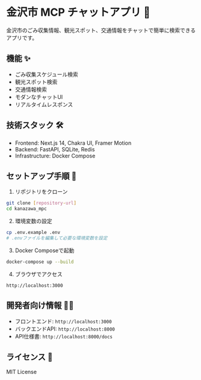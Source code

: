 # 金沢市 MCP チャットアプリ 🚀

金沢市のごみ収集情報、観光スポット、交通情報をチャットで簡単に検索できるアプリです。

## 機能 ✨

- ごみ収集スケジュール検索
- 観光スポット検索
- 交通情報検索
- モダンなチャットUI
- リアルタイムレスポンス

## 技術スタック 🛠

- Frontend: Next.js 14, Chakra UI, Framer Motion
- Backend: FastAPI, SQLite, Redis
- Infrastructure: Docker Compose

## セットアップ手順 📝

1. リポジトリをクローン
```bash
git clone [repository-url]
cd kanazawa_mpc
```

2. 環境変数の設定
```bash
cp .env.example .env
# .envファイルを編集して必要な環境変数を設定
```

3. Docker Composeで起動
```bash
docker-compose up --build
```

4. ブラウザでアクセス
```
http://localhost:3000
```

## 開発者向け情報 👩‍💻

- フロントエンド: `http://localhost:3000`
- バックエンドAPI: `http://localhost:8000`
- API仕様書: `http://localhost:8000/docs`

## ライセンス 📄

MIT License 